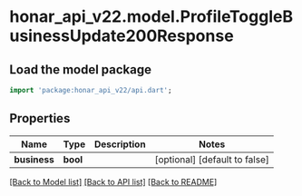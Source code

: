 # honar_api_v22.model.ProfileToggleBusinessUpdate200Response

## Load the model package
```dart
import 'package:honar_api_v22/api.dart';
```

## Properties
Name | Type | Description | Notes
------------ | ------------- | ------------- | -------------
**business** | **bool** |  | [optional] [default to false]

[[Back to Model list]](../README.md#documentation-for-models) [[Back to API list]](../README.md#documentation-for-api-endpoints) [[Back to README]](../README.md)


